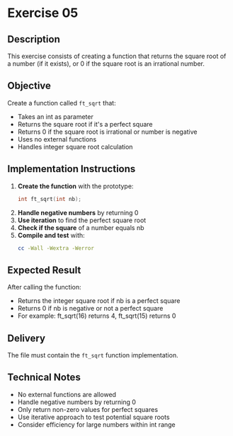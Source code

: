 # Exercise 05
## Description
This exercise consists of creating a function that returns the square root of a number (if it exists), or 0 if the square root is an irrational number.
## Objective
Create a function called `ft_sqrt` that:
- Takes an int as parameter
- Returns the square root if it's a perfect square
- Returns 0 if the square root is irrational or number is negative
- Uses no external functions
- Handles integer square root calculation
## Implementation Instructions
1. **Create the function** with the prototype:
   ```c
   int ft_sqrt(int nb);
   ```
2. **Handle negative numbers** by returning 0
3. **Use iteration** to find the perfect square root
4. **Check if the square** of a number equals nb
5. **Compile and test** with:
   ```bash
   cc -Wall -Wextra -Werror
   ```
## Expected Result
After calling the function:
- Returns the integer square root if nb is a perfect square
- Returns 0 if nb is negative or not a perfect square
- For example: ft_sqrt(16) returns 4, ft_sqrt(15) returns 0
## Delivery
The file must contain the `ft_sqrt` function implementation.
## Technical Notes
- No external functions are allowed
- Handle negative numbers by returning 0
- Only return non-zero values for perfect squares
- Use iterative approach to test potential square roots
- Consider efficiency for large numbers within int range
